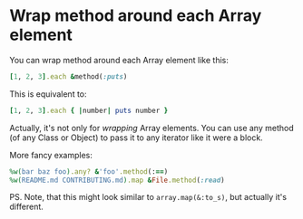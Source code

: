# Wrap method around each Array element

You can wrap method around each Array element like this:

```ruby
[1, 2, 3].each &method(:puts)
```

This is equivalent to:

```ruby
[1, 2, 3].each { |number| puts number }
```

Actually, it's not only for *wrapping* Array elements. You can use any method (of any Class or Object) to pass it to any iterator like it were a block.

More fancy examples:

```ruby
%w(bar baz foo).any? &'foo'.method(:==)
%w(README.md CONTRIBUTING.md).map &File.method(:read)
```

PS. Note, that this might look similar to `array.map(&:to_s)`, but actually it's different.
